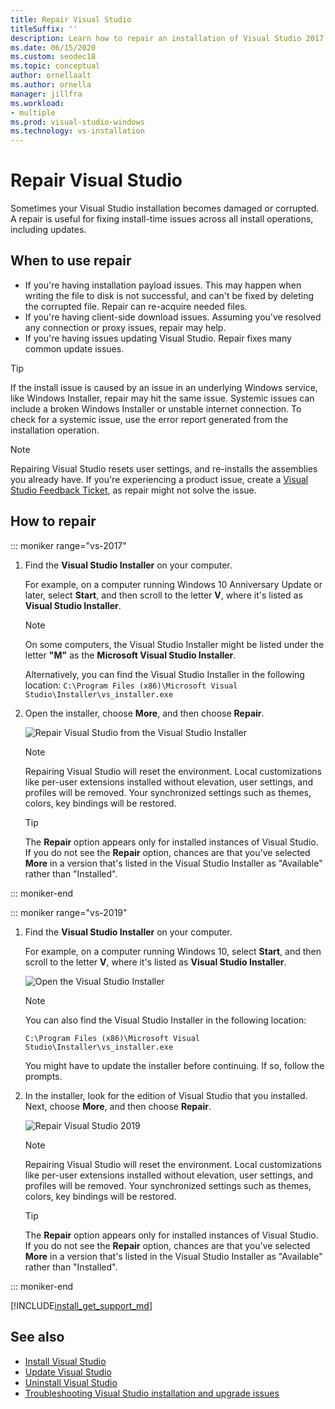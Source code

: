 ```yaml
---
title: Repair Visual Studio
titleSuffix: ''
description: Learn how to repair an installation of Visual Studio 2017
ms.date: 06/15/2020
ms.custom: seodec18
ms.topic: conceptual
author: ornellaalt
ms.author: ornella
manager: jillfra
ms.workload:
- multiple
ms.prod: visual-studio-windows
ms.technology: vs-installation
---
```


# Repair Visual Studio

Sometimes your Visual Studio installation becomes damaged or corrupted. A repair is useful for fixing install-time issues across all install operations, including updates.

## When to use repair
* If you're having installation payload issues. This may happen when writing the file to disk is not successful, and can't be fixed by deleting the corrupted file. Repair can re-acquire needed files. 
* If you're having client-side download issues. Assuming you've resolved any connection or proxy issues, repair may help. 
* If you're having issues updating Visual Studio. Repair fixes many common update issues. 

> [!TIP] 
> If the install issue is caused by an issue in an underlying Windows service, like Windows Installer, repair may hit the same issue. Systemic issues can include a broken Windows Installer or unstable internet connection. To check for a systemic issue, use the error report generated from the installation operation.

> [!NOTE] 
> Repairing Visual Studio resets user settings, and re-installs the assemblies you already have. If you're experiencing a product issue, create a [Visual Studio Feedback Ticket](https://developercommunity.visualstudio.com/content/problem/post.html?space=8), as repair might not solve the issue.

## How to repair
::: moniker range="vs-2017"

1. Find the **Visual Studio Installer** on your computer.

     For example, on a computer running Windows 10 Anniversary Update or later, select **Start**, and then scroll to the letter **V**, where it's listed as **Visual Studio Installer**.

   > [!NOTE]
   > On some computers, the Visual Studio Installer might be listed under the letter **"M"** as the **Microsoft Visual Studio Installer**.
   >
   > Alternatively, you can find the Visual Studio Installer in the following location:
   >`C:\Program Files (x86)\Microsoft Visual Studio\Installer\vs_installer.exe`

1. Open the installer, choose **More**, and then choose **Repair**.

    ![Repair Visual Studio from the Visual Studio Installer](media/repair-visual-studio.png "Repair Visual Studio from the Visual Studio Installer")

   > [!NOTE]
   > Repairing Visual Studio will reset the environment. Local customizations like per-user extensions installed without elevation, user settings, and profiles will be removed. Your synchronized settings such as themes, colors, key bindings will be restored.
   >

   > [!TIP]
   > The **Repair** option appears only for installed instances of Visual Studio. If you do not see the **Repair** option, chances are that you've selected **More** in a version that's listed in the Visual Studio Installer as "Available" rather than "Installed".

::: moniker-end

::: moniker range="vs-2019"

1. Find the **Visual Studio Installer** on your computer.

     For example, on a computer running Windows 10, select **Start**, and then scroll to the letter **V**, where it's listed as **Visual Studio Installer**.

     ![Open the Visual Studio Installer](media/vs-2019/vs-installer-windows-start.png "Open the Visual Studio Installer")

     > [!NOTE]
     > You can also find the Visual Studio Installer in the following location:
     >
     > `C:\Program Files (x86)\Microsoft Visual Studio\Installer\vs_installer.exe`

    You might have to update the installer before continuing. If so, follow the prompts.

1. In the installer, look for the edition of Visual Studio that you installed. Next, choose **More**, and then choose **Repair**.

     ![Repair Visual Studio 2019](media/vs-2019/vs-installer-repair.png "Repair Visual Studio 2019")

   > [!NOTE]
   > Repairing Visual Studio will reset the environment. Local customizations like per-user extensions installed without elevation, user settings, and profiles will be removed. Your synchronized settings such as themes, colors, key bindings will be restored.
   >

   > [!TIP]
   > The **Repair** option appears only for installed instances of Visual Studio. If you do not see the **Repair** option, chances are that you've selected **More** in a version that's listed in the Visual Studio Installer as "Available" rather than "Installed".

::: moniker-end

[!INCLUDE[install_get_support_md](includes/install_get_support_md.md)]

## See also

* [Install Visual Studio](install-visual-studio.md)
* [Update Visual Studio](update-visual-studio.md)
* [Uninstall Visual Studio](uninstall-visual-studio.md)
* [Troubleshooting Visual Studio installation and upgrade issues](troubleshooting-installation-issues.md)
